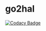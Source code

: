 # go2hal
[![Codacy Badge](https://api.codacy.com/project/badge/Grade/8e24336b9156422e90ad5055ca619306)](https://www.codacy.com/app/zamedic/go2hal?utm_source=github.com&utm_medium=referral&utm_content=zamedic/go2hal&utm_campaign=badger)